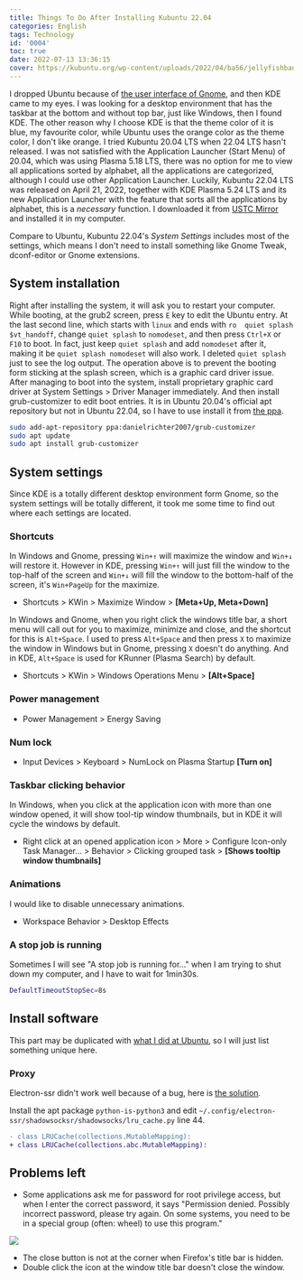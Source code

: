 ```yaml
---
title: Things To Do After Installing Kubuntu 22.04
categories: English
tags: Technology
id: '0004'
toc: true
date: 2022-07-13 13:36:15
cover: https://kubuntu.org/wp-content/uploads/2022/04/ba56/jellyfishbanner.png
---
```

I dropped Ubuntu because of [the user interface of Gnome](/0002), and then KDE came to my eyes. I was looking for a desktop environment that has the taskbar at the bottom and without top bar, just like Windows, then I found KDE. The other reason why I choose KDE is that the theme color of it is blue, my favourite color, while Ubuntu uses the orange color as the theme color, I don't like orange. I tried Kubuntu 20.04 LTS when 22.04 LTS hasn't released. I was not satisfied with the Application Launcher (Start Menu) of 20.04, which was using Plasma 5.18 LTS, there was no option for me to view all applications sorted by alphabet, all the applications are categorized, although I could use other Application Launcher. Luckily, Kubuntu 22.04 LTS was released on April 21, 2022, together with KDE Plasma 5.24 LTS and its new Application Launcher with the feature that sorts all the applications by alphabet, this is a *necessary* function. I downloaded it from [USTC Mirror](https://mirrors.ustc.edu.cn/ubuntu-cdimage/kubuntu/releases/jammy/release/) and installed it in my computer.

Compare to Ubuntu, Kubuntu 22.04's *System Settings* includes most of the settings, which means I don't need to install something like Gnome Tweak, dconf-editor or Gnome extensions.
<!-- MORE -->
## System installation
Right after installing the system, it will ask you to restart your computer. While booting, at the grub2 screen, press `E` key to edit the Ubuntu entry. At the last second line, which starts with `linux` and ends with `ro  quiet splash $vt_handoff`, change `quiet splash` to `nomodeset`, and then press `Ctrl+X` or `F10` to boot. In fact, just keep `quiet splash` and add `nomodeset` after it, making it be `quiet splash nomodeset` will also work. I deleted `quiet splash` just to see the log output. The operation above is to prevent the booting form sticking at the splash screen, which is a graphic card driver issue. After managing to boot into the system, install proprietary graphic card driver at System Settings > Driver Manager immediately. And then install grub-customizer to edit boot entries. It is in Ubuntu 20.04's official apt repository but not in Ubuntu 22.04, so I have to use install it from [the ppa](https://launchpad.net/~danielrichter2007/+archive/ubuntu/grub-customizer).

```bash
sudo add-apt-repository ppa:danielrichter2007/grub-customizer
sudo apt update
sudo apt install grub-customizer
```

## System settings
Since KDE is a totally different desktop environment form Gnome, so the system settings will be totally different, it took me some time to find out where each settings are located.

### Shortcuts
In Windows and Gnome, pressing `Win+↑` will maximize the window and `Win+↓` will restore it. However in KDE, pressing `Win+↑` will just fill the window to the top-half of the screen and `Win+↓` will fill the window to the bottom-half of the screen, it's `Win+PageUp` for the maximize.
- Shortcuts > KWin > Maximize Window > **[Meta+Up, Meta+Down]**

In Windows and Gnome, when you right click the windows title bar, a short menu will call out for you to maximize, minimize and close, and the shortcut for this is `Alt+Space`. I used to press `Alt+Space` and then press `X` to maximize the window in Windows but in Gnome, pressing `X` doesn't do anything. And in KDE, `Alt+Space` is used for KRunner (Plasma Search) by default.
- Shortcuts > KWin > Windows Operations Menu > **[Alt+Space]**

### Power management
- Power Management > Energy Saving

### Num lock
- Input Devices > Keyboard > NumLock on Plasma Startup **[Turn on]**

### Taskbar clicking behavior
In Windows, when you click at the application icon with more than one window opened, it will show tool-tip window thumbnails, but in KDE it will cycle the windows by default.
- Right click at an opened application icon > More > Configure Icon-only Task Manager... > Behavior > Clicking grouped task > **[Shows tooltip window thumbnails]**

### Animations
I would like to disable unnecessary animations.
- Workspace Behavior > Desktop Effects

### A stop job is running
Sometimes I will see "A stop job is running for..." when I am trying to shut down my computer, and I have to wait for 1min30s.

```bash /etc/systemd/system.conf
DefaultTimeoutStopSec=8s
```

## Install software
This part may be duplicated with [what I did at Ubuntu](/0002), so I will just list something unique here.

### Proxy
Electron-ssr didn't work well because of a bug, here is [the solution](https://github.com/shadowsocksrr/electron-ssr/issues/125).

Install the apt package `python-is-python3` and edit `~/.config/electron-ssr/shadowsocksr/shadowsocks/lru_cache.py` line 44.
```diff ~/.config/electron-ssr/shadowsocksr/shadowsocks/lru_cache.py
- class LRUCache(collections.MutableMapping):
+ class LRUCache(collections.abc.MutableMapping):
```

## Problems left
- Some applications ask me for password for root privilege access, but when I enter the correct password, it says "Permission denied. Possibly incorrect password, please try again. On some systems, you need to be in a special group (often: wheel) to use this program."

![](https://s2.loli.net/2022/07/15/IKUf53g8uRHXMnF.png)

- The close button is not at the corner when Firefox's title bar is hidden.
- Double click the icon at the window title bar doesn't close the window.
